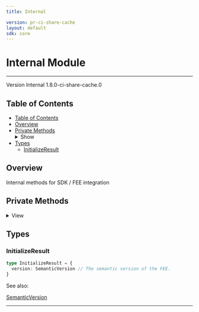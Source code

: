```yaml
---
title: Internal

version: pr-ci-share-cache
layout: default
sdk: core
---
```


# Internal Module

---

Version Internal 1.8.0-ci-share-cache.0

## Table of Contents

- [Table of Contents](#table-of-contents)
- [Overview](#overview)
- [Private Methods](#private-methods)<details markdown="1"  ontoggle="document.getElementById('private-methods-details').open=this.open"><summary>Show</summary>
  </details>
- [Types](#types)
  - [InitializeResult](#initializeresult)

## Overview

Internal methods for SDK / FEE integration

## Private Methods

<details markdown="1"  id="private-methods-details">
  <summary>View</summary>

### initialize

_This is a private RPC method._

Initialize the SDK / FEE session.

Parameters:

| Param     | Type                                                   | Required | Description                      |
| --------- | ------------------------------------------------------ | -------- | -------------------------------- |
| `version` | [`SemanticVersion`](../Types/schemas/#SemanticVersion) | true     | The semantic version of the SDK. |

Result:

[InitializeResult](#initializeresult)

Capabilities:

| Role | Capability                                   |
| ---- | -------------------------------------------- |
| uses | xrn:firebolt:capability:lifecycle:initialize |

#### Examples

Default Example

JSON-RPC:

Request:

```json
{
  "jsonrpc": "2.0",
  "id": 1,
  "method": "Internal.initialize",
  "params": {
    "version": {
      "major": 1,
      "minor": 0,
      "patch": 0,
      "readable": "Firebolt SDK 1.0.0"
    }
  }
}
```

Response:

```json
{
  "jsonrpc": "2.0",
  "id": 1,
  "result": {
    "version": {
      "major": 1,
      "minor": 0,
      "patch": 0,
      "readable": "Firebolt FEE 1.0.0"
    }
  }
}
```

---

</details>

## Types

### InitializeResult

```typescript
type InitializeResult = {
  version: SemanticVersion // The semantic version of the FEE.
}
```

See also:

[SemanticVersion](../Types/schemas/#SemanticVersion)

---
